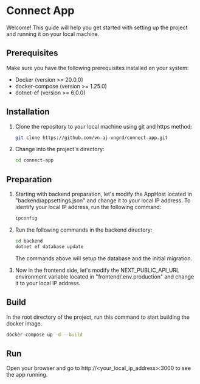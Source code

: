 # Connect App

Welcome! This guide will help you get started with setting up the project and running it on your local machine.

## Prerequisites

Make sure you have the following prerequisites installed on your system:

- Docker (version >= 20.0.0)
- docker-compose (version >= 1.25.0)
- dotnet-ef (version >= 6.0.0)

## Installation

1. Clone the repository to your local machine using git and https method:

   ```bash
   git clone https://github.com/vn-aj-vngrd/connect-app.git
   ```

2. Change into the project's directory:

   ```bash
   cd connect-app
   ```

## Preparation

1. Starting with backend preparation, let's modify the AppHost located in "backend/appsettings.json" and change it to your local IP address. To identify your local IP address, run the following command:

   ```bash
   ipconfig
   ```

2. Run the following commands in the backend directory:

   ```bash
   cd backend
   dotnet ef database update
   ```

   The commands above will setup the database and the initial migration.

3. Now in the frontend side, let's modify the NEXT_PUBLIC_API_URL environment variable located in "frontend/.env.production" and change it to your local IP address.

## Build

In the root directory of the project, run this command to start building the docker image.

```bash
docker-compose up -d --build
```

## Run

Open your browser and go to http://<your_local_ip_address>:3000 to see the app running.
